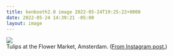 ```yaml
---
title: kenbooth2.0 image 2022-05-24T19:25:22+0000
date: 2022-05-24 14:39:21 -05:00
layout: image
---
```


<img src="https://dl.dropboxusercontent.com/s/taysvho7laqb7m3/283380955_1371264493354161_4512895827566208576_n?dl=0"><br>
Tulips at the Flower Market, Amsterdam. (<a href="https://www.instagram.com/p/Cd89OtvvOSY/">From Instagram post.</a>)